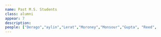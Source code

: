 ```yaml
---
name: Past M.S. Students
class: alumni
appear: 7
description: 
people: ["Derago","aylin","Lerat","Moroney","Monsour","Gupta", "Reed", "Akinode", "Murray", "anthony"]
---
```

